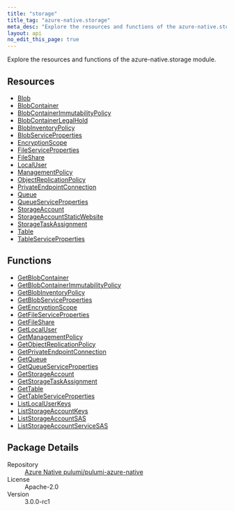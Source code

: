 ```yaml
---
title: "storage"
title_tag: "azure-native.storage"
meta_desc: "Explore the resources and functions of the azure-native.storage module."
layout: api
no_edit_this_page: true
---
```


<!-- WARNING: this file was generated by Pulumi Docs Generator. -->
<!-- Do not edit by hand unless you're certain you know what you are doing! -->

Explore the resources and functions of the azure-native.storage module.

<h2 id="resources">Resources</h2>
<ul class="api">
    <li><a href="blob/" title="Blob">Blob</a></li>
    <li><a href="blobcontainer/" title="BlobContainer">BlobContainer</a></li>
    <li><a href="blobcontainerimmutabilitypolicy/" title="BlobContainerImmutabilityPolicy">BlobContainerImmutabilityPolicy</a></li>
    <li><a href="blobcontainerlegalhold/" title="BlobContainerLegalHold">BlobContainerLegalHold</a></li>
    <li><a href="blobinventorypolicy/" title="BlobInventoryPolicy">BlobInventoryPolicy</a></li>
    <li><a href="blobserviceproperties/" title="BlobServiceProperties">BlobServiceProperties</a></li>
    <li><a href="encryptionscope/" title="EncryptionScope">EncryptionScope</a></li>
    <li><a href="fileserviceproperties/" title="FileServiceProperties">FileServiceProperties</a></li>
    <li><a href="fileshare/" title="FileShare">FileShare</a></li>
    <li><a href="localuser/" title="LocalUser">LocalUser</a></li>
    <li><a href="managementpolicy/" title="ManagementPolicy">ManagementPolicy</a></li>
    <li><a href="objectreplicationpolicy/" title="ObjectReplicationPolicy">ObjectReplicationPolicy</a></li>
    <li><a href="privateendpointconnection/" title="PrivateEndpointConnection">PrivateEndpointConnection</a></li>
    <li><a href="queue/" title="Queue">Queue</a></li>
    <li><a href="queueserviceproperties/" title="QueueServiceProperties">QueueServiceProperties</a></li>
    <li><a href="storageaccount/" title="StorageAccount">StorageAccount</a></li>
    <li><a href="storageaccountstaticwebsite/" title="StorageAccountStaticWebsite">StorageAccountStaticWebsite</a></li>
    <li><a href="storagetaskassignment/" title="StorageTaskAssignment">StorageTaskAssignment</a></li>
    <li><a href="table/" title="Table">Table</a></li>
    <li><a href="tableserviceproperties/" title="TableServiceProperties">TableServiceProperties</a></li>
</ul>

<h2 id="functions">Functions</h2>
<ul class="api">
    <li><a href="getblobcontainer/" title="GetBlobContainer">GetBlobContainer</a></li>
    <li><a href="getblobcontainerimmutabilitypolicy/" title="GetBlobContainerImmutabilityPolicy">GetBlobContainerImmutabilityPolicy</a></li>
    <li><a href="getblobinventorypolicy/" title="GetBlobInventoryPolicy">GetBlobInventoryPolicy</a></li>
    <li><a href="getblobserviceproperties/" title="GetBlobServiceProperties">GetBlobServiceProperties</a></li>
    <li><a href="getencryptionscope/" title="GetEncryptionScope">GetEncryptionScope</a></li>
    <li><a href="getfileserviceproperties/" title="GetFileServiceProperties">GetFileServiceProperties</a></li>
    <li><a href="getfileshare/" title="GetFileShare">GetFileShare</a></li>
    <li><a href="getlocaluser/" title="GetLocalUser">GetLocalUser</a></li>
    <li><a href="getmanagementpolicy/" title="GetManagementPolicy">GetManagementPolicy</a></li>
    <li><a href="getobjectreplicationpolicy/" title="GetObjectReplicationPolicy">GetObjectReplicationPolicy</a></li>
    <li><a href="getprivateendpointconnection/" title="GetPrivateEndpointConnection">GetPrivateEndpointConnection</a></li>
    <li><a href="getqueue/" title="GetQueue">GetQueue</a></li>
    <li><a href="getqueueserviceproperties/" title="GetQueueServiceProperties">GetQueueServiceProperties</a></li>
    <li><a href="getstorageaccount/" title="GetStorageAccount">GetStorageAccount</a></li>
    <li><a href="getstoragetaskassignment/" title="GetStorageTaskAssignment">GetStorageTaskAssignment</a></li>
    <li><a href="gettable/" title="GetTable">GetTable</a></li>
    <li><a href="gettableserviceproperties/" title="GetTableServiceProperties">GetTableServiceProperties</a></li>
    <li><a href="listlocaluserkeys/" title="ListLocalUserKeys">ListLocalUserKeys</a></li>
    <li><a href="liststorageaccountkeys/" title="ListStorageAccountKeys">ListStorageAccountKeys</a></li>
    <li><a href="liststorageaccountsas/" title="ListStorageAccountSAS">ListStorageAccountSAS</a></li>
    <li><a href="liststorageaccountservicesas/" title="ListStorageAccountServiceSAS">ListStorageAccountServiceSAS</a></li>
</ul>

<h2 id="package-details">Package Details</h2>
<dl class="package-details">
	<dt>Repository</dt>
	<dd><a href="https://github.com/pulumi/pulumi-azure-native">Azure Native pulumi/pulumi-azure-native</a></dd>
	<dt>License</dt>
	<dd>Apache-2.0</dd>
	<dt>Version</dt>
	<dd>3.0.0-rc1</dd>
</dl>

